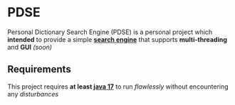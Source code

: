 # PDSE

Personal Dictionary Search Engine (PDSE) is a personal project which **intended** to provide a simple **<ins>search engine</ins>** that supports **multi-threading** and **GUI** _(soon)_

## Requirements

This project requires **at least <ins>java 17<ins>** to run _flawlessly_ without encountering any _disturbances_
